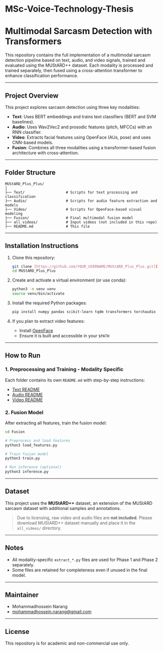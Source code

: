 # MSc-Voice-Technology-Thesis

# Multimodal Sarcasm Detection with Transformers

This repository contains the full implementation of a multimodal sarcasm detection pipeline based on text, audio, and video signals, trained and evaluated using the MUStARD++ dataset. Each modality is processed and trained separately, then fused using a cross-attention transformer to enhance classification performance.

---

## Project Overview

This project explores sarcasm detection using three key modalities:

- **Text**: Uses BERT embeddings and trains text classifiers (BERT and SVM baselines).
- **Audio**: Uses Wav2Vec2 and prosodic features (pitch, MFCCs) with an RNN classifier.
- **Video**: Extracts facial features using OpenFace (AUs, pose) and uses CNN-based models.
- **Fusion**: Combines all three modalities using a transformer-based fusion architecture with cross-attention.

---

## Folder Structure

```
MUStARD_Plus_Plus/
│
├── Text/                   # Scripts for text processing and classification
├── Audio/                  # Scripts for audio feature extraction and models
├── Video/                  # Scripts for OpenFace-based visual modeling
├── Fusion/                 # Final multimodal fusion model
├── all_videos/             # Input videos (not included in this repo)
├── README.md               # This file
```

---

## Installation Instructions

1.  Clone this repository:
    ```bash
    git clone [https://github.com/YOUR_USERNAME/MUStARD_Plus_Plus.git](https://github.com/YOUR_USERNAME/MUStARD_Plus_Plus.git)
    cd MUStARD_Plus_Plus
    ```

2.  Create and activate a virtual environment (or use conda):
    ```bash
    python3 -m venv venv
    source venv/bin/activate
    ```

3.  Install the required Python packages:
    ```bash
    pip install numpy pandas scikit-learn tqdm transformers torchaudio soundfile
    ```

4.  If you plan to extract video features:

    * Install [OpenFace](https://github.com/TadasBaltrusaitis/OpenFace)
    * Ensure it is built and accessible in your `$PATH`

---

## How to Run

### 1. Preprocessing and Training - Modality Specific

Each folder contains its own `README.md` with step-by-step instructions:

* [Text README](./Text/README.md)
* [Audio README](./Audio/README.md)
* [Video README](./Video/README.md)

### 2. Fusion Model

After extracting all features, train the fusion model:

```bash
cd Fusion

# Preprocess and load features
python3 load_features.py

# Train fusion model
python3 train.py

# Run inference (optional)
python3 inference.py
```

---

## Dataset

This project uses the **MUStARD++** dataset, an extension of the MUStARD sarcasm dataset with additional samples and annotations.

> Due to licensing, raw video and audio files are **not included**. Please download MUStARD++ dataset manually and place it in the `all_videos/` directory.

---

## Notes

* All modality-specific `extract_*.py` files are used for Phase 1 and Phase 2 separately.
* Some files are retained for completeness even if unused in the final model.

---

## Maintainer

* Mohammadhossein Narang
* mohammadhossein.narang@gmail.com

---

## License

This repository is for academic and non-commercial use only.
